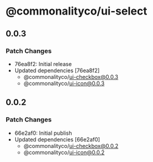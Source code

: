 # @commonalityco/ui-select

## 0.0.3

### Patch Changes

- 76ea8f2: Initial release
- Updated dependencies [76ea8f2]
  - @commonalityco/ui-checkbox@0.0.3
  - @commonalityco/ui-icon@0.0.3

## 0.0.2

### Patch Changes

- 66e2af0: Initial publish
- Updated dependencies [66e2af0]
  - @commonalityco/ui-checkbox@0.0.2
  - @commonalityco/ui-icon@0.0.2
